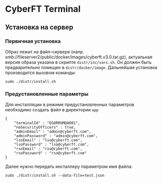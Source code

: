 CyberFT Terminal
===

Установка на сервер
---

### Первичная установка

Образ лежит на файл-сервере (напр. smb://fileserver2/public/docker/images/cyberft.v3.0.tar.gz),
актуальная версия образа указана в скрипте `distr/inc/vars.sh`.
Он должен быть предварительно помещен в `distr/docker/image`.
Дальнейшая установка производится вызовом команды:

~~~
sudo ./distr/install.sh
~~~

### Предустановленные параметры
Для инсталляции в режиме предустановленных параметров необходимо создать файл в директории `app`

~~~
{
    "terminalId" : "EGORRUM@A001",
    "noSecurityOfficers" : true,
    "adminEmail" : "admin@cyberft.com",
    "adminPassword" : "admin@cyberft.com",
    "lsoEmail" : "lso@cyberft.com",
    "lsoPassword" : "lso@cyberft.com",
    "rsoEmail" : "rso@cyberft.com",
    "rsoPassword" : "rso@cyberft.com"
}
~~~

Далее нужно передать инсталлеру параметром имя файла:
~~~
sudo ./distr/install.sh --data-file=test.json
~~~
